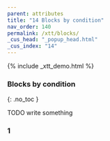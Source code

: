 ```yaml
---
parent: attributes
title: "14 Blocks by condition"
nav_order: 140
permalink: /xtt/blocks/
_cus_head: "_popup_head.html"
_cus_index: "14"
---
```


{% include _xtt_demo.html %}

### Blocks by condition
{: .no_toc }

TODO write something

### 1

